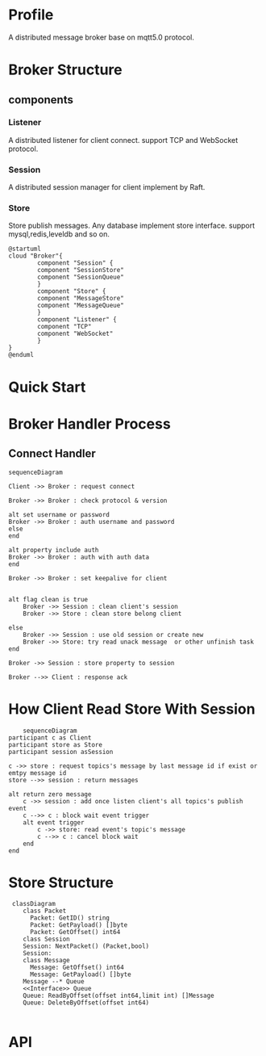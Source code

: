 # Profile

A distributed message broker base on mqtt5.0 protocol.

# Broker Structure

## components

### Listener
A distributed listener for client connect. support TCP and WebSocket protocol.
### Session
A distributed session manager for client implement by Raft.
### Store
Store publish messages. Any database implement store interface. support mysql,redis,leveldb and so on.

```puml
@startuml
cloud "Broker"{
        component "Session" {
        component "SessionStore"
        component "SessionQueue"
        }
        component "Store" {
        component "MessageStore"
        component "MessageQueue"
        }
        component "Listener" {
        component "TCP"
        component "WebSocket"
        }
}
@enduml

```

# Quick Start

# Broker Handler Process

## Connect Handler

```mermaid
sequenceDiagram

Client ->> Broker : request connect

Broker ->> Broker : check protocol & version 

alt set username or password 
Broker ->> Broker : auth username and password
else
end

alt property include auth
Broker ->> Broker : auth with auth data
end

Broker ->> Broker : set keepalive for client


alt flag clean is true 
    Broker ->> Session : clean client's session
    Broker ->> Store : clean store belong client
   
else
    Broker ->> Session : use old session or create new
    Broker ->> Store: try read unack message  or other unfinish task  
end

Broker ->> Session : store property to session

Broker -->> Client : response ack

```

# How Client Read Store With Session

```mermaid
    sequenceDiagram
participant c as Client
participant store as Store
participant session asSession

c ->> store : request topics's message by last message id if exist or emtpy message id
store -->> session : return messages 

alt return zero message
    c ->> session : add once listen client's all topics's publish event
    c -->> c : block wait event trigger
    alt event trigger
        c ->> store: read event's topic's message
        c -->> c : cancel block wait
    end       
end

```
# Store Structure

```mermaid
 classDiagram
    class Packet
      Packet: GetID() string
      Packet: GetPayload() []byte
      Packet: GetOffset() int64
    class Session
    Session: NextPacket() (Packet,bool)
    Session: 
    class Message
      Message: GetOffset() int64
      Message: GetPayload() []byte
    Message --* Queue
    <<Interface>> Queue
    Queue: ReadByOffset(offset int64,limit int) []Message
    Queue: DeleteByOffset(offset int64)
 
```

# API

